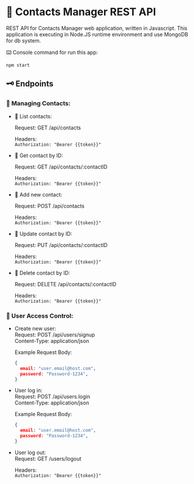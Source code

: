 # 📇 Contacts Manager REST API  

REST API for Contacts Manager web application, written in Javascript. 
This application is executing in Node.JS runtime environment and use MongoDB for db system.

⌨️ Console command for run this app:  
```shell
npm start
```  
  
## 🗝️ Endpoints  

### 👥 Managing Contacts:
  
  - 📡 List contacts:  

    Request: GET /api/contacts  
      
    Headers:  
    `Authorization: "Bearer {{token}}"`  
      

  - 📡 Get contact by ID:  
    
    Request: GET /api/contacts/:contactID  
  
    Headers:  
    `Authorization: "Bearer {{token}}"`  
  

  - 📡 Add new contact:  
  
    Request: POST /api/contacts  

    Headers:  
    `Authorization: "Bearer {{token}}"`  


  - 📡 Update contact by ID:  
    
    Request: PUT /api/contacts/:contactID  
  
    Headers:  
    `Authorization: "Bearer {{token}}"`  
  
  
  - 📡 Delete contact by ID:  
  
    Request: DELETE /api/contacts/:contactID  
  
    Headers:  
    `Authorization: "Bearer {{token}}"`  


  
### 👤 User Access Control:  
  
  - Create new user:  
    Request: POST /api/users/signup  
    Content-Type: application/json  
  
    Example Request Body:  
    ```json
    {
      email: "user.email@host.com",
      password: "Password-1234", 
    }
    ```  
  

  - User log in:  
    Request: POST /api/users.login  
    Content-Type: application/json  
  
    Example Request Body:  
    ```json
    {
      email: "user.email@host.com",
      password: "Password-1234", 
    }
    ``` 
  
  
  - User log out:  
    Request: GET /users/logout  
    
    Headers:  
    `Authorization: "Bearer {{token}}"`  
    
  